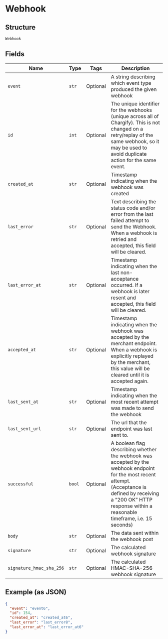
# Webhook

## Structure

`Webhook`

## Fields

| Name | Type | Tags | Description |
|  --- | --- | --- | --- |
| `event` | `str` | Optional | A string describing which event type produced the given webhook |
| `id` | `int` | Optional | The unique identifier for the webhooks (unique across all of Chargify). This is not changed on a retry/replay of the same webhook, so it may be used to avoid duplicate action for the same event. |
| `created_at` | `str` | Optional | Timestamp indicating when the webhook was created |
| `last_error` | `str` | Optional | Text describing the status code and/or error from the last failed attempt to send the Webhook. When a webhook is retried and accepted, this field will be cleared. |
| `last_error_at` | `str` | Optional | Timestamp indicating when the last non-acceptance occurred. If a webhook is later resent and accepted, this field will be cleared. |
| `accepted_at` | `str` | Optional | Timestamp indicating when the webhook was accepted by the merchant endpoint. When a webhook is explicitly replayed by the merchant, this value will be cleared until it is accepted again. |
| `last_sent_at` | `str` | Optional | Timestamp indicating when the most recent attempt was made to send the webhook |
| `last_sent_url` | `str` | Optional | The url that the endpoint was last sent to. |
| `successful` | `bool` | Optional | A boolean flag describing whether the webhook was accepted by the webhook endpoint for the most recent attempt. (Acceptance is defined by receiving a “200 OK” HTTP response within a reasonable timeframe, i.e. 15 seconds) |
| `body` | `str` | Optional | The data sent within the webhook post |
| `signature` | `str` | Optional | The calculated webhook signature |
| `signature_hmac_sha_256` | `str` | Optional | The calculated HMAC-SHA-256 webhook signature |

## Example (as JSON)

```json
{
  "event": "event6",
  "id": 154,
  "created_at": "created_at6",
  "last_error": "last_error8",
  "last_error_at": "last_error_at6"
}
```

